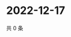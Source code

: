 # 2022-12-17

共 0 条

<!-- BEGIN WEIBO -->
<!-- 最后更新时间 Sat Dec 17 2022 14:00:48 GMT+0800 (China Standard Time) -->

<!-- END WEIBO -->

